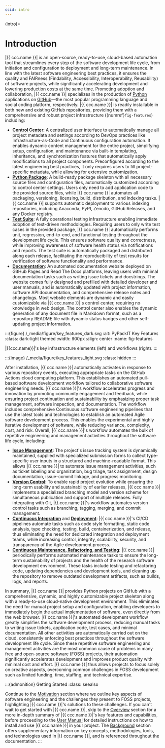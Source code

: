 ```yaml
---
ccid: intro
---
```


(intro)=
# Introduction

|{{ ccc.name }}| is an open-source, ready-to-use, cloud-based automation tool
that streamlines every step of the software development life cycle,
from initiation and configuration to deployment and long-term maintenance.
In line with the latest software engineering best practices,
it ensures the quality and FAIRness (Findability, Accessibility, Interoperability, Reusability)
of software projects,
while significantly accelerating development
and lowering production costs at the same time.
Promoting adoption and collaboration,
|{{ ccc.name }}| specializes in the production of [Python](#bg-py) applications on [GitHub](#bg-gh)—the
most popular programming language and social coding platform, respectively.
|{{ ccc.name }}| is readily installable in both new and existing GitHub repositories,
providing them with a comprehensive and robust project infrastructure ({numref}`fig-features`) including:

- [**Control Center**](#overview-cc): A centralized user interface to automatically manage 
  all project metadata and settings according to DevOps practices 
  like Infrastructure-as-Code and Continuous configuration automation. 
  It enables dynamic content management for the entire project, 
  simplifying setup, configuration, and maintenance via built-in templating, 
  inheritance, and synchronization features 
  that automatically apply modifications to all project components. 
  Preconfigured according to the latest engineering best practices, 
  it only requires users to fill project-specific metadata,
  while allowing for extensive customization.
- [**Python Package**](#overview-pkg): A build-ready package skeleton
  with all necessary source files and configuration files, 
  automatically customized according to control center settings. 
  Users only need to add application code to the provided source files, 
  while |{{ ccc.name }}| automates all packaging, versioning, licensing,
  build, distribution, and indexing tasks.
  |{{ ccc.name }}| supports automatic deployment to various indexing repositories, 
  including Anaconda, PyPI, Zenodo, GitHub Releases, and any Docker registry.
- [**Test Suite**](#overview-testsuite): A fully operational testing infrastructure 
  enabling immediate adoption of test-driven methodologies. 
  Requiring users to only write test cases in the provided package, 
  |{{ ccc.name }}| automatically performs unit, regression, end-to-end, 
  and functional testing throughout the development life cycle. 
  This ensures software quality and correctness, 
  while improving awareness of software health status via notifications and reports. 
  The test suite is automatically packaged and distributed along each release, 
  facilitating the reproducibility of test results 
  for verification of software functionality and performance.
- [**Documentation**](#overview-docs): An automated documentation website
  deployed on GitHub Pages and Read The Docs platforms, 
  leaving users with minimal documentation tasks such as writing issue tickets and docstrings. 
  The website comes fully designed and prefilled with detailed developer and user manuals, 
  and is automatically updated with project information, software API documentation, 
  and comprehensive release notes and changelogs. 
  Most website elements are dynamic and easily customizable via |{{ ccc.name }}|'s control center, 
  requiring no knowledge in web design. 
  The control center also enables the dynamic generation of any document file in Markdown format, 
  such as a repository README file with dynamic status badges
  and other self-updating project information.


:::{figure} /_media/figure/key_features_dark.svg
:alt: PyPackIT Key Features
:class: dark-light themed
:width: 600px
:align: center
:name: fig-features

|{{ccc.name}}|'s key infrastructure elements (left) and workflows (right).
:::

:::{image} /_media/figure/key_features_light.svg
:class: hidden
:::


After installation, |{{ ccc.name }}| automatically activates in response to various repository events, 
executing appropriate tasks on the GitHub Actions cloud computing platform. 
This establishes an automated pull-based software development workflow 
tailored to collaborative software engineering needs. 
|{{ ccc.name }}|'s workflow accelerates progress and innovation 
by promoting community engagement and feedback, 
while ensuring project continuation and sustainability 
by emphasizing proper task management, software inspection, and documentation. 
The workflow includes comprehensive Continuous software engineering pipelines 
that use the latest tools and technologies to establish an automated Agile software development process. 
This enables the experimental and highly iterative development of software, 
while reducing variance, complexity, cost, and risk.
Overall, |{{ ccc.name }}|'s workflow automates the bulk of 
repetitive engineering and management activities throughout the software life cycle, including:

- [**Issue Management**](#overview-its): The project's issue tracking system is dynamically maintained, 
  supplied with specialized submission forms to collect type-specific user inputs 
  in a structured and machine-readable format. 
  This allows |{{ ccc.name }}| to automate issue management activities, 
  such as ticket labeling and organization, bug triage, task assignment, 
  design documentation, issue–commit linkage, and progress monitoring.
- [**Version Control**](#overview-vcs): To enable rapid project evolution 
  while ensuring the long-term usability and sustainability of earlier releases, 
  |{{ ccc.name }}| implements a specialized branching model and version scheme 
  for simultaneous publication and support of multiple releases. 
  Fully integrating with Git, |{{ ccc.name }}|'s workflow automates version control tasks 
  such as branching, tagging, merging, and commit management.
- [**Continuous Integration**](#overview-ci) and [**Deployment**](#overview-cd):
  |{{ ccc.name }}|'s CI/CD pipelines automate tasks 
  such as code style formatting, static code analysis, type checking, testing, build, 
  containerization, and release, thus eliminating the need for dedicated integration and deployment teams, 
  while increasing control, integrity, scalability, security,
  and transparency of the Agile development process.
- [**Continuous Maintenance, Refactoring, and Testing**](#overview-cm):
  |{{ ccc.name }}| periodically performs 
  automated maintenance tasks to ensure the long-term sustainability of projects 
  and the health of the research software development environment. 
  These tasks include testing and refactoring code, 
  updating dependencies and development tools, 
  and cleaning up the repository to remove outdated development artifacts, 
  such as builds, logs, and reports.


In summary, |{{ ccc.name }}| provides Python projects on GitHub 
with a comprehensive, dynamic, and highly customizable project skeleton 
along with a ready-to-use cloud-native development environment. 
This eliminates the need for manual project setup and configuration, 
enabling developers to immediately begin the actual implementation of software, 
even directly from the web browser. 
|{{ ccc.name }}|'s automated development workflow
greatly simplifies the software development process, 
reducing manual tasks to writing issue tickets, 
application code, test cases, and minimal documentation. 
All other activities are automatically carried out on the cloud, 
consistently enforcing best practices throughout the software development life cycle. 
Since these repetitive software engineering and management activities 
are the most common cause of problems in many free and open-source software (FOSS) projects, 
their automation significantly accelerates development
and improves product quality with minimal cost and effort. 
|{{ ccc.name }}| thus allows projects to focus solely on creative aspects,
overcoming common challenges in FOSS development
such as limited funding, time, staffing, and technical expertise.


:::{admonition} Getting Started
:class: seealso

Continue to the [Motivation](#overview) section
where we outline key aspects of software engineering and
the challenges they present to FOSS projects,
highlighting |{{ ccc.name }}|'s solutions to these challenges.
If you can't wait to get started with |{{ ccc.name }}|,
skip to the [Overview](#overview) section for
a more in-depth summary of |{{ ccc.name }}|'s 
key features and capabilities, before proceeding to the
[User Manual](#manual) for detailed instructions
on how to install and use |{{ ccc.name }}| in your project.
The [Background](#bg) section offers
supplementary information on key concepts, methodologies, 
tools, and technologies used in |{{ ccc.name }}|,
and is referenced throughout the documentation.
:::
